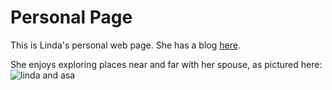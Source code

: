 # Personal Page
This is Linda's personal web page. She has a blog [here]([url](https://archivingmylife.ghost.io/)). 

She enjoys exploring places near and far with her spouse, as pictured here: 
![linda and asa](https://github.com/user-attachments/assets/209c16d6-3b4b-44a0-b89a-50862b21c6f9)
